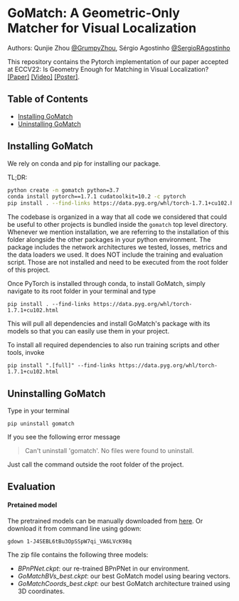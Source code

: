 # GoMatch: A Geometric-Only Matcher for Visual Localization

Authors: Qunjie Zhou [@GrumpyZhou](https://github.com/GrumpyZhou), Sérgio Agostinho [@SergioRAgostinho](https://github.com/SergioRAgostinho)

This repository contains the Pytorch implementation of our paper accepted at ECCV22: Is Geometry Enough for Matching in Visual Localization? [[Paper]](https://arxiv.org/pdf/2203.12979.pdf) [[Video]](https://drive.google.com/file/d/1Rj_5PdIBsCVLNGrefEojTq6FcHLVEFqt/view?usp=sharing) [[Poster]](https://drive.google.com/file/d/1q_817QudISWF-LR5MtA9aL-vddUuGHpu/view?usp=sharing).


## Table of Contents

- [Installing GoMatch](#installing-gomatch)
- [Uninstalling GoMatch](#uninstalling-gomatch)

## Installing GoMatch

We rely on conda and pip for installing our package.

TL;DR:
```bash
python create -n gomatch python=3.7
conda install pytorch==1.7.1 cudatoolkit=10.2 -c pytorch
pip install . --find-links https://data.pyg.org/whl/torch-1.7.1+cu102.html
```

The codebase is organized in a way that all code we considered that could be useful to other projects is bundled inside the `gomatch` top level directory. Whenever we mention installation, we are referring to the installation of this folder alongside the other packages in your python environment. The package includes the network architectures we tested, losses, metrics and the data loaders we used. It does NOT include the training and evaluation script. Those are not installed and need to be executed from the root folder of this project.

Once PyTorch is installed through conda, to install GoMatch, simply navigate to its root folder in your terminal and type
```
pip install . --find-links https://data.pyg.org/whl/torch-1.7.1+cu102.html
```

This will pull all dependencies and install GoMatch's package with its models so that you can easily use them in your project.

To install all required dependencies to also run training scripts and other tools, invoke
```
pip install ".[full]" --find-links https://data.pyg.org/whl/torch-1.7.1+cu102.html
```


## Uninstalling GoMatch

Type in your terminal
```
pip uninstall gomatch
```
If you see the following error message
> Can't uninstall 'gomatch'. No files were found to uninstall.

Just call the command outside the root folder of the project.

## Evaluation

#### Pretained model
The pretrained models can be manually downloaded from [here](https://drive.google.com/file/d/1-J4SEBL6tBu3OpSSpW7qi_VA6LVcK98q/view?usp=sharing).
Or download it from command line using gdown:
```
gdown 1-J4SEBL6tBu3OpSSpW7qi_VA6LVcK98q
```
The zip file contains the following three models:
- _BPnPNet.ckpt_: our re-trained BPnPNet in our environment.
- _GoMatchBVs_best.ckpt_: our best GoMatch model using bearing vectors.
- _GoMatchCoords_best.ckpt_: our best GoMatch architecture trained using 3D coordinates.
